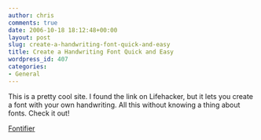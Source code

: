 ```yaml
---
author: chris
comments: true
date: 2006-10-18 18:12:48+00:00
layout: post
slug: create-a-handwriting-font-quick-and-easy
title: Create a Handwriting Font Quick and Easy
wordpress_id: 407
categories:
- General
---
```


This is a pretty cool site. I found the link on Lifehacker, but it lets you create a font with your own handwriting. All this without knowing a thing about fonts. Check it out!

[Fontifier](http://www.fontifier.com/)
